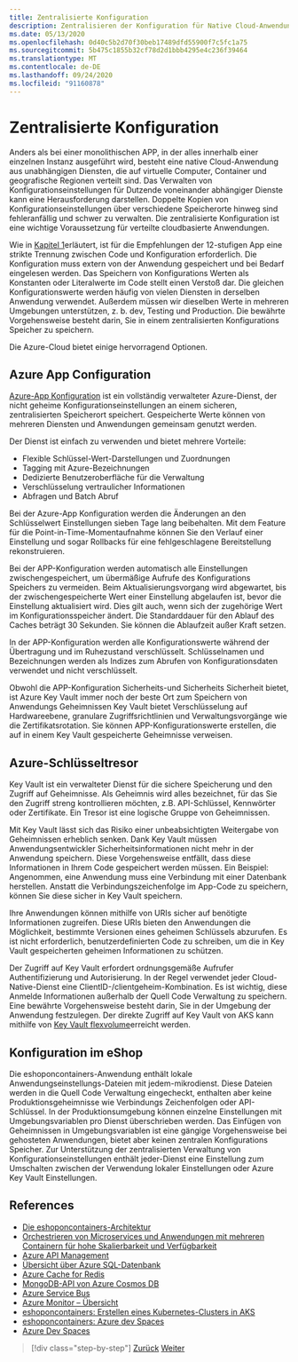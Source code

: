 ```yaml
---
title: Zentralisierte Konfiguration
description: Zentralisieren der Konfiguration für Native Cloud-Anwendungen mit Azure-App-Konfiguration und azurekey Vault.
ms.date: 05/13/2020
ms.openlocfilehash: 0d40c5b2d70f30beb17489dfd55900f7c5fc1a75
ms.sourcegitcommit: 5b475c1855b32cf78d2d1bbb4295e4c236f39464
ms.translationtype: MT
ms.contentlocale: de-DE
ms.lasthandoff: 09/24/2020
ms.locfileid: "91160878"
---
```

# <a name="centralized-configuration"></a>Zentralisierte Konfiguration

Anders als bei einer monolithischen APP, in der alles innerhalb einer einzelnen Instanz ausgeführt wird, besteht eine native Cloud-Anwendung aus unabhängigen Diensten, die auf virtuelle Computer, Container und geografische Regionen verteilt sind. Das Verwalten von Konfigurationseinstellungen für Dutzende voneinander abhängiger Dienste kann eine Herausforderung darstellen. Doppelte Kopien von Konfigurationseinstellungen über verschiedene Speicherorte hinweg sind fehleranfällig und schwer zu verwalten. Die zentralisierte Konfiguration ist eine wichtige Voraussetzung für verteilte cloudbasierte Anwendungen.

Wie in [Kapitel 1](introduction.md)erläutert, ist für die Empfehlungen der 12-stufigen App eine strikte Trennung zwischen Code und Konfiguration erforderlich. Die Konfiguration muss extern von der Anwendung gespeichert und bei Bedarf eingelesen werden. Das Speichern von Konfigurations Werten als Konstanten oder Literalwerte im Code stellt einen Verstoß dar. Die gleichen Konfigurationswerte werden häufig von vielen Diensten in derselben Anwendung verwendet. Außerdem müssen wir dieselben Werte in mehreren Umgebungen unterstützen, z. b. dev, Testing und Production. Die bewährte Vorgehensweise besteht darin, Sie in einem zentralisierten Konfigurations Speicher zu speichern.

Die Azure-Cloud bietet einige hervorragend Optionen.

## <a name="azure-app-configuration"></a>Azure App Configuration

[Azure-App Konfiguration](/azure/azure-app-configuration/overview) ist ein vollständig verwalteter Azure-Dienst, der nicht geheime Konfigurationseinstellungen an einem sicheren, zentralisierten Speicherort speichert. Gespeicherte Werte können von mehreren Diensten und Anwendungen gemeinsam genutzt werden.

Der Dienst ist einfach zu verwenden und bietet mehrere Vorteile:

- Flexible Schlüssel-Wert-Darstellungen und Zuordnungen
- Tagging mit Azure-Bezeichnungen
- Dedizierte Benutzeroberfläche für die Verwaltung
- Verschlüsselung vertraulicher Informationen
- Abfragen und Batch Abruf

Bei der Azure-App Konfiguration werden die Änderungen an den Schlüsselwert Einstellungen sieben Tage lang beibehalten. Mit dem Feature für die Point-in-Time-Momentaufnahme können Sie den Verlauf einer Einstellung und sogar Rollbacks für eine fehlgeschlagene Bereitstellung rekonstruieren.

Bei der APP-Konfiguration werden automatisch alle Einstellungen zwischengespeichert, um übermäßige Aufrufe des Konfigurations Speichers zu vermeiden. Beim Aktualisierungsvorgang wird abgewartet, bis der zwischengespeicherte Wert einer Einstellung abgelaufen ist, bevor die Einstellung aktualisiert wird. Dies gilt auch, wenn sich der zugehörige Wert im Konfigurationsspeicher ändert. Die Standarddauer für den Ablauf des Caches beträgt 30 Sekunden. Sie können die Ablaufzeit außer Kraft setzen.

In der APP-Konfiguration werden alle Konfigurationswerte während der Übertragung und im Ruhezustand verschlüsselt. Schlüsselnamen und Bezeichnungen werden als Indizes zum Abrufen von Konfigurationsdaten verwendet und nicht verschlüsselt.

Obwohl die APP-Konfiguration Sicherheits-und Sicherheits Sicherheit bietet, ist Azure Key Vault immer noch der beste Ort zum Speichern von Anwendungs Geheimnissen Key Vault bietet Verschlüsselung auf Hardwareebene, granulare Zugriffsrichtlinien und Verwaltungsvorgänge wie die Zertifikatsrotation. Sie können APP-Konfigurationswerte erstellen, die auf in einem Key Vault gespeicherte Geheimnisse verweisen.

## <a name="azure-key-vault"></a>Azure-Schlüsseltresor

Key Vault ist ein verwalteter Dienst für die sichere Speicherung und den Zugriff auf Geheimnisse. Als Geheimnis wird alles bezeichnet, für das Sie den Zugriff streng kontrollieren möchten, z.B. API-Schlüssel, Kennwörter oder Zertifikate. Ein Tresor ist eine logische Gruppe von Geheimnissen.

Mit Key Vault lässt sich das Risiko einer unbeabsichtigten Weitergabe von Geheimnissen erheblich senken. Dank Key Vault müssen Anwendungsentwickler Sicherheitsinformationen nicht mehr in der Anwendung speichern. Diese Vorgehensweise entfällt, dass diese Informationen in Ihrem Code gespeichert werden müssen. Ein Beispiel: Angenommen, eine Anwendung muss eine Verbindung mit einer Datenbank herstellen. Anstatt die Verbindungszeichenfolge im App-Code zu speichern, können Sie diese sicher in Key Vault speichern.

Ihre Anwendungen können mithilfe von URIs sicher auf benötigte Informationen zugreifen. Diese URIs bieten den Anwendungen die Möglichkeit, bestimmte Versionen eines geheimen Schlüssels abzurufen. Es ist nicht erforderlich, benutzerdefinierten Code zu schreiben, um die in Key Vault gespeicherten geheimen Informationen zu schützen.

Der Zugriff auf Key Vault erfordert ordnungsgemäße Aufrufer Authentifizierung und Autorisierung. In der Regel verwendet jeder Cloud-Native-Dienst eine ClientID-/clientgeheim-Kombination. Es ist wichtig, diese Anmelde Informationen außerhalb der Quell Code Verwaltung zu speichern. Eine bewährte Vorgehensweise besteht darin, Sie in der Umgebung der Anwendung festzulegen. Der direkte Zugriff auf Key Vault von AKS kann mithilfe von [Key Vault flexvolume](https://github.com/Azure/kubernetes-keyvault-flexvol)erreicht werden.

## <a name="configuration-in-eshop"></a>Konfiguration im eShop

Die eshoponcontainers-Anwendung enthält lokale Anwendungseinstellungs-Dateien mit jedem-mikrodienst. Diese Dateien werden in die Quell Code Verwaltung eingecheckt, enthalten aber keine Produktionsgeheimnisse wie Verbindungs Zeichenfolgen oder API-Schlüssel. In der Produktionsumgebung können einzelne Einstellungen mit Umgebungsvariablen pro Dienst überschrieben werden. Das Einfügen von Geheimnissen in Umgebungsvariablen ist eine gängige Vorgehensweise bei gehosteten Anwendungen, bietet aber keinen zentralen Konfigurations Speicher. Zur Unterstützung der zentralisierten Verwaltung von Konfigurationseinstellungen enthält jeder-Dienst eine Einstellung zum Umschalten zwischen der Verwendung lokaler Einstellungen oder Azure Key Vault Einstellungen.

## <a name="references"></a>References

- [Die eshoponcontainers-Architektur](https://github.com/dotnet-architecture/eShopOnContainers/wiki/Architecture)
- [Orchestrieren von Microservices und Anwendungen mit mehreren Containern für hohe Skalierbarkeit und Verfügbarkeit](../microservices/architect-microservice-container-applications/scalable-available-multi-container-microservice-applications.md)
- [Azure API Management](/azure/api-management/api-management-key-concepts)
- [Übersicht über Azure SQL-Datenbank](/azure/sql-database/sql-database-technical-overview)
- [Azure Cache for Redis](https://azure.microsoft.com/services/cache/)
- [MongoDB-API von Azure Cosmos DB](/azure/cosmos-db/mongodb-introduction)
- [Azure Service Bus](/azure/service-bus-messaging/service-bus-messaging-overview)
- [Azure Monitor – Übersicht](/azure/azure-monitor/overview)
- [eshoponcontainers: Erstellen eines Kubernetes-Clusters in AKS](https://github.com/dotnet-architecture/eShopOnContainers/wiki/Deploy-to-Azure-Kubernetes-Service-(AKS)#create-kubernetes-cluster-in-aks)
- [eshoponcontainers: Azure dev Spaces](https://github.com/dotnet-architecture/eShopOnContainers/wiki/Azure-Dev-Spaces)
- [Azure Dev Spaces](/azure/dev-spaces/about)

>[!div class="step-by-step"]
>[Zurück](deploy-eshoponcontainers-azure.md)
>[Weiter](scale-applications.md)

